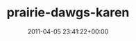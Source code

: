 ---
title:		"prairie-dawgs-karen"
mediatype:		"upload"
description:		"TBC"
date:		"2011-04-05 23:41:22+00:00"
album:		"music"
filename:		"prairie-dawgs-karen.md"
series:		""
cl_public_id:		"music/prairie-dawgs-karen"
cl_version:		1497004910
format:		"tiff"
bytes:		3735136
width:		1440
height:		1440
exposure_mode:		"Manual"
program:		"Manual"
aperture:		"5.6"
focal_length:		"200.0 mm"
iso:		"400"
shutter_speed:		"1/160"
metering:		"Center-weighted average"
flash:		"Fired, Return detected"
white_balance:		"Custom"
colour_temp:		"4600"
has_crop:		"false"
orientation:		"Horizontal (normal)"
camera_model:		"NIKON D200"
lens_info:		"18-200mm f/3.5-5.6"
artist:		"No artist info"
x_resolution:		"300"
y_resolution:		"300"
---